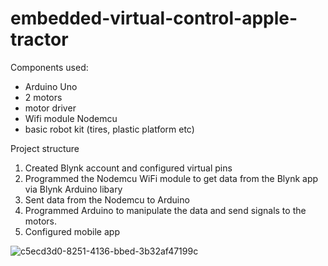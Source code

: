 # embedded-virtual-control-apple-tractor

Components used:
- Arduino Uno
- 2 motors
- motor driver
- Wifi module Nodemcu
- basic robot kit (tires, plastic platform etc)

Project structure
1. Created Blynk account and configured virtual pins
2. Programmed the Nodemcu WiFi module to get data from the Blynk app via Blynk Arduino libary
3. Sent data from the Nodemcu to Arduino
4. Programmed Arduino to manipulate the data and send signals to the motors.
5. Configured mobile app


![c5ecd3d0-8251-4136-bbed-3b32af47199c](https://github.com/Ciordas-Ionut-Adrian-30123/embedeed-tractor-/assets/161496843/8e57b456-f976-4279-a301-9fe1e17b7b83)
